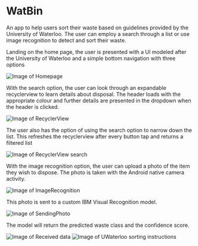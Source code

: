 # WatBin

An app to help users sort their waste based on guidelines provided by the University of Waterloo. The user can employ a search through a list or use image recognition to detect and sort their waste.

Landing on the home page, the user is presented with a UI modeled after the University of Waterloo and a simple bottom navigation with three options

![Image of Homepage](https://github.com/xinyizou/WatBin/blob/master/images/Screenshot_20190603-141756_WatBin.jpg)

With the search option, the user can look through an expandable recyclerview to learn details about disposal. The header loads with the appropriate colour and further details are presented in the dropdown when the header is clicked.

![Image of RecyclerView](https://github.com/xinyizou/WatBin/blob/master/images/Screenshot_20190603-151546_WatBin.jpg)

The user also has the option of using the search option to narrow down the list. This refreshes the recyclerview after every button tap and returns a filtered list

![Image of RecyclerView search](https://github.com/xinyizou/WatBin/blob/master/images/Screenshot_20190603-141812_WatBin.jpg)

With the image recognition option, the user can upload a photo of the item they wish to dispose. The photo is taken with the Android native camera activity. 

![Image of ImageRecognition](https://github.com/xinyizou/WatBin/blob/master/images/Screenshot_20190603-141831_WatBin.jpg)

This photo is sent to a custom IBM Visual Recognition model.

![Image of SendingPhoto](https://github.com/xinyizou/WatBin/blob/master/images/Screenshot_20190603-141900_WatBin.jpg)

The model will return the predicted waste class and the confidence score.

![Image of Received data](https://github.com/xinyizou/WatBin/blob/master/images/Screenshot_20190603-141910_WatBin.jpg)
![Image of UWaterloo sorting instructions](https://github.com/xinyizou/WatBin/blob/master/images/pen.PNG)

